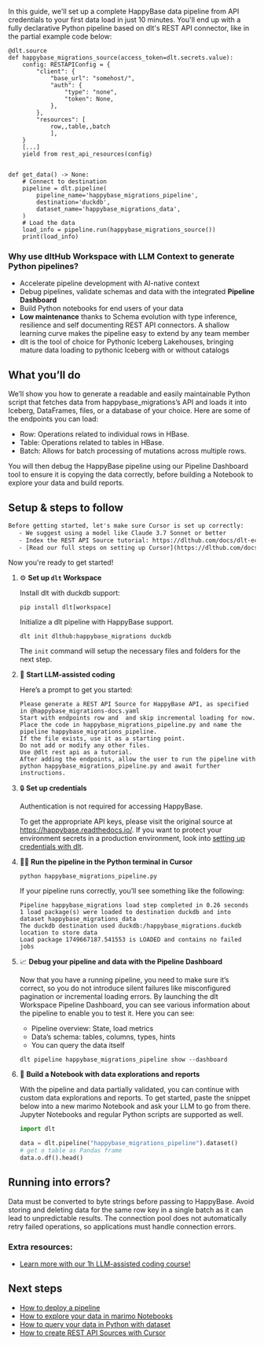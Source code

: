 In this guide, we'll set up a complete HappyBase data pipeline from API credentials to your first data load in just 10 minutes. You'll end up with a fully declarative Python pipeline based on dlt's REST API connector, like in the partial example code below:

```python-outcome
@dlt.source
def happybase_migrations_source(access_token=dlt.secrets.value):
    config: RESTAPIConfig = {
        "client": {
            "base_url": "somehost/",
            "auth": {
                "type": "none",
                "token": None,
            },
        },
        "resources": [
            row,,table,,batch
            ],
    }
    [...]
    yield from rest_api_resources(config)


def get_data() -> None:
    # Connect to destination
    pipeline = dlt.pipeline(
        pipeline_name='happybase_migrations_pipeline',
        destination='duckdb',
        dataset_name='happybase_migrations_data', 
    )
    # Load the data
    load_info = pipeline.run(happybase_migrations_source())
    print(load_info) 
```

### Why use dltHub Workspace with LLM Context to generate Python pipelines?

- Accelerate pipeline development with AI-native context
- Debug pipelines, validate schemas and data with the integrated **Pipeline Dashboard**
- Build Python notebooks for end users of your data
- **Low maintenance** thanks to Schema evolution with type inference, resilience and self documenting REST API connectors. A shallow learning curve makes the pipeline easy to extend by any team member
- dlt is the tool of choice for Pythonic Iceberg Lakehouses, bringing mature data loading to pythonic Iceberg with or without catalogs

## What you’ll do

We’ll show you how to generate a readable and easily maintainable Python script that fetches data from happybase_migrations’s API and loads it into Iceberg, DataFrames, files, or a database of your choice. Here are some of the endpoints you can load:

- Row: Operations related to individual rows in HBase.
- Table: Operations related to tables in HBase.
- Batch: Allows for batch processing of mutations across multiple rows.

You will then debug the HappyBase pipeline using our Pipeline Dashboard tool to ensure it is copying the data correctly, before building a Notebook to explore your data and build reports.

## Setup & steps to follow

```default
Before getting started, let's make sure Cursor is set up correctly:
   - We suggest using a model like Claude 3.7 Sonnet or better
   - Index the REST API Source tutorial: https://dlthub.com/docs/dlt-ecosystem/verified-sources/rest_api/ and add it to context as **@dlt rest api**
   - [Read our full steps on setting up Cursor](https://dlthub.com/docs/dlt-ecosystem/llm-tooling/cursor-restapi#23-configuring-cursor-with-documentation)
```

Now you're ready to get started!

1. ⚙️ **Set up `dlt` Workspace**
    
    Install dlt with duckdb support:
    ```shell
    pip install dlt[workspace]
    ```

    Initialize a dlt pipeline with HappyBase support.
    ```shell
    dlt init dlthub:happybase_migrations duckdb
    ```

    The `init` command will setup the necessary files and folders for the next step.
    
2. 🤠 **Start LLM-assisted coding**
    
    Here’s a prompt to get you started:
    
    ```prompt
    Please generate a REST API Source for HappyBase API, as specified in @happybase_migrations-docs.yaml 
    Start with endpoints row and  and skip incremental loading for now. 
    Place the code in happybase_migrations_pipeline.py and name the pipeline happybase_migrations_pipeline. 
    If the file exists, use it as a starting point. 
    Do not add or modify any other files. 
    Use @dlt rest api as a tutorial. 
    After adding the endpoints, allow the user to run the pipeline with python happybase_migrations_pipeline.py and await further instructions.
    ```

    
3. 🔒 **Set up credentials** 
    
    Authentication is not required for accessing HappyBase.
    
    To get the appropriate API keys, please visit the original source at https://happybase.readthedocs.io/.
    If you want to protect your environment secrets in a production environment, look into [setting up credentials with dlt](https://dlthub.com/docs/walkthroughs/add_credentials).
    
4. 🏃‍♀️ **Run the pipeline in the Python terminal in Cursor**
    
    ```shell
    python happybase_migrations_pipeline.py
    ```
    
    If your pipeline runs correctly, you’ll see something like the following:
    
    ```shell
    Pipeline happybase_migrations load step completed in 0.26 seconds
    1 load package(s) were loaded to destination duckdb and into dataset happybase_migrations_data
    The duckdb destination used duckdb:/happybase_migrations.duckdb location to store data
    Load package 1749667187.541553 is LOADED and contains no failed jobs
    ```
    
5. 📈 **Debug your pipeline and data with the Pipeline Dashboard**

    Now that you have a running pipeline, you need to make sure it’s correct, so you do not introduce silent failures like misconfigured pagination or incremental loading errors. By launching the dlt Workspace Pipeline Dashboard, you can see various information about the pipeline to enable you to test it. Here you can see:
    - Pipeline overview: State, load metrics
    - Data’s schema: tables, columns, types, hints
    - You can query the data itself
    
    ```shell
    dlt pipeline happybase_migrations_pipeline show --dashboard
    ```
    
6. 🐍 **Build a Notebook with data explorations and reports**

    With the pipeline and data partially validated, you can continue with custom data explorations and reports. To get started, paste the snippet below into a new marimo Notebook and ask your LLM to go from there. Jupyter Notebooks and regular Python scripts are supported as well.

    
    ```python
    import dlt

   data = dlt.pipeline("happybase_migrations_pipeline").dataset()
   # get o table as Pandas frame
   data.o.df().head()
    ```

## Running into errors?

Data must be converted to byte strings before passing to HappyBase. Avoid storing and deleting data for the same row key in a single batch as it can lead to unpredictable results. The connection pool does not automatically retry failed operations, so applications must handle connection errors.

### Extra resources:

- [Learn more with our 1h LLM-assisted coding course!](https://www.youtube.com/watch?v=GGid70rnJuM)

## Next steps

- [How to deploy a pipeline](https://dlthub.com/docs/walkthroughs/deploy-a-pipeline)
- [How to explore your data in marimo Notebooks](https://dlthub.com/docs/general-usage/dataset-access/marimo)
- [How to query your data in Python with dataset](https://dlthub.com/docs/general-usage/dataset-access/dataset)
- [How to create REST API Sources with Cursor](https://dlthub.com/docs/dlt-ecosystem/llm-tooling/cursor-restapi)